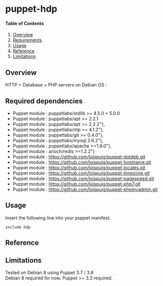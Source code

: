 # puppet-hdp

#### Table of Contents

1. [Overview](#overview)
2. [Requirements](#requirements)
3. [Usage](#usage)
4. [Reference](#reference)
5. [Limitations](#limitations)

## Overview

HTTP + Database + PHP servers on Debian OS :

## Required dependencies

* Puppet module : puppetlabs/stdlib >= 4.5.0 < 5.0.0
* Puppet module : puppetlabs/apt >= 2.2.1
* Puppet module : puppetlabs/apt >= 2.2.2"},
* Puppet module : puppetlabs/ntp >= 4.1.2"},
* Puppet module : puppetlabs/git >= 0.4.0"},
* Puppet module : puppetlabs/mysql 3.6.2"},
* Puppet module : puppetlabs/apache >=1.9.0"},
* Puppet module : arioch/redis >=1.2.2"}
* Puppet module : https://github.com/loispuig/puppet-dotdeb.git
* Puppet module : https://github.com/loispuig/puppet-hostname.git
* Puppet module : https://github.com/loispuig/puppet-locales.git
* Puppet module : https://github.com/loispuig/puppet-timezone.git
* Puppet module : https://github.com/loispuig/puppet-pagespeed.git
* Puppet module : https://github.com/loispuig/puppet-php7.git
* Puppet module : https://github.com/loispuig/puppet-phpmyadmin.git

## Usage

Insert the following line into your puppet manifest.
```
include hdp
```

## Reference

## Limitations

Tested on Debian 8 using Puppet 3.7 / 3.8  
Debian 8 required for now.
Puppet >= 3.3 required.